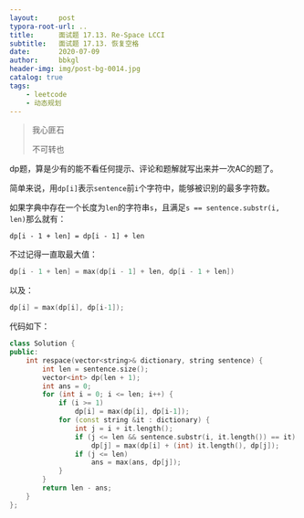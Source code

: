 ```yaml
---
layout:     post
typora-root-url: ..
title:      面试题 17.13. Re-Space LCCI
subtitle:   面试题 17.13. 恢复空格
date:       2020-07-09
author:     bbkgl
header-img: img/post-bg-0014.jpg
catalog: true
tags:
    - leetcode
    - 动态规划
---
```


> 我心匪石
>
> 不可转也

dp题，算是少有的能不看任何提示、评论和题解就写出来并一次AC的题了。

简单来说，用`dp[i]`表示`sentence`前`i`个字符中，能够被识别的最多字符数。

如果字典中存在一个长度为`len`的字符串`s`，且满足`s == sentence.substr(i, len)`那么就有：

```
dp[i - 1 + len] = dp[i - 1] + len
```

不过记得一直取最大值：

```cpp
dp[i - 1 + len] = max(dp[i - 1] + len, dp[i - 1 + len])
```

以及：

```cpp
dp[i] = max(dp[i], dp[i-1]);
```

代码如下：

```cpp
class Solution {
public:
    int respace(vector<string>& dictionary, string sentence) {
        int len = sentence.size();
        vector<int> dp(len + 1);
        int ans = 0;
        for (int i = 0; i <= len; i++) {
            if (i >= 1)
                dp[i] = max(dp[i], dp[i-1]);
            for (const string &it : dictionary) {
                int j = i + it.length();
                if (j <= len && sentence.substr(i, it.length()) == it)
                    dp[j] = max(dp[i] + (int) it.length(), dp[j]);
                if (j <= len)
                    ans = max(ans, dp[j]);  
            }
        }
        return len - ans;
    }
};
```


